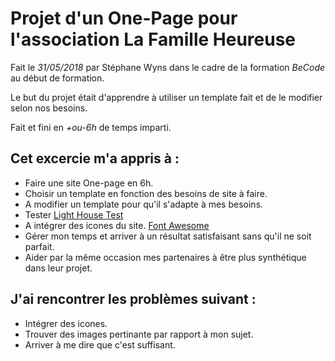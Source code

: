 # Projet d'un One-Page pour l'association La Famille Heureuse

Fait le *31/05/2018* par Stéphane Wyns dans le cadre de la formation *BeCode* au début de formation.

Le but du projet était d'apprendre à utiliser un template fait et de le modifier selon nos besoins.

Fait et fini en *+ou-6h* de temps imparti.


## Cet excercie m'a appris à :

* Faire une site One-page en 6h.
* Choisir un template en fonction des besoins de site à faire.
* A modifier un template pour qu'il s'adapte à mes besoins.
* Tester [Light House Test](https://developers.google.com/web/tools/lighthouse/)
* A intégrer des icones du site. [Font Awesome](https://fontawesome.com/)
* Gérer mon temps et arriver à un résultat satisfaisant sans qu'il ne soit parfait.
* Aider par la même occasion mes partenaires à être plus synthétique dans leur projet.


## J'ai rencontrer les problèmes suivant :

* Intégrer des icones.
* Trouver des images pertinante par rapport à mon sujet.
* Arriver à me dire que c'est suffisant.
